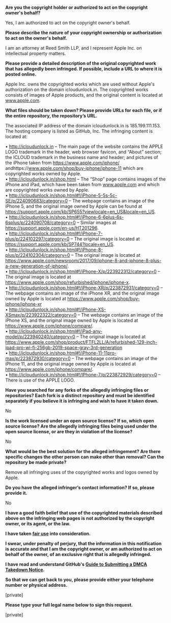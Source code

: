 **Are you the copyright holder or authorized to act on the copyright owner's behalf?**

Yes, I am authorized to act on the copyright owner's behalf.

**Please describe the nature of your copyright ownership or authorization to act on the owner's behalf.**

I am an attorney at Reed Smith LLP, and I represent Apple Inc. on intellectual property matters.

**Please provide a detailed description of the original copyrighted work that has allegedly been infringed. If possible, include a URL to where it is posted online.**

Apple Inc. owns the copyrighted works which are used without Apple's authorization on the domain icloudunlock.in. The copyrighted works consists of images of Apple products, and the original content is located at www.apple.com.

**What files should be taken down? Please provide URLs for each file, or if the entire repository, the repository’s URL.**

The associated IP address of the domain icloudunlock.in is 185.199.111.153. The hosting company is listed as GitHub, Inc. The infringing content is located at:

• http://icloudunlock.in – The main page of the website contains the APPLE LOGO trademark in the header, web browser favicon, and “About” section; the ICLOUD trademark in the business name and header; and pictures of the iPhone taken from https://www.apple.com/iphone/ andhttps://www.apple.com/shop/buy-iphone/iphone-11 which are copyrighted works owned by Apple.  
• http://icloudunlock.in/shop.html – The “Shop” page contains images of the iPhone and iPad, which have been taken from www.apple.com and which are copyrighted works owned by Apple.  
• http://icloudunlock.in/shop.html#!/iPhone-5-5s-5c-SE/p/224090683/category=0 – The webpage contains an image of the iPhone 5, and the original image owned by Apple can be found at https://support.apple.com/kb/SP655?viewlocale=en_US&locale=en_US.  
• http://icloudunlock.in/shop.html#!/iPhone-6-6plus-6s-6splus/p/224090708/category=0 – Similar images at https://support.apple.com/en-us/HT201296.  
• http://icloudunlock.in/shop.html#!/iPhone-7-plus/p/224102297/category=0 – The original image is located at https://support.apple.com/kb/SP744?locale=en_US.  
• http://icloudunlock.in/shop.html#!/iPhone-8-plus/p/224102304/category=0 – The original image is located at https://www.apple.com/newsroom/2017/09/iphone-8-and-iphone-8-plus-a-new-generation-of-iphone/.  
• http://icloudunlock.in/shop.html#!/iPhone-X/p/223922312/category=0 – The original image is located at https://www.apple.com/shop/refurbished/iphone/iphone-x.  
• http://icloudunlock.in/shop.html#!/iPhone-XR/p/223872931/category=0 – The webpage contains an image of the iPhone XR, and the original image owned by Apple is located at https://www.apple.com/shop/buy-iphone/iphone-xr  
• http://icloudunlock.in/shop.html#!/iPhone-XS-XSmax/p/223922322/category=0 – The webpage contains an image of the iPhone XS, and the original image owned by Apple is located at https://www.apple.com/iphone/compare/.  
• http://icloudunlock.in/shop.html#!/iPad-any-model/p/223940240/category=0 – The original image is located at https://www.apple.com/shop/product/FTFL2LL/A/refurbished-129-inch-ipad-pro-wi-fi-256gb-2019-space-gray-3rd-generation  
• http://icloudunlock.in/shop.html#!/iPhone-11-11pro-max/p/223872930/category=0 – The webpage contains an image of the iPhone 11, and the original image owned by Apple is located at https://www.apple.com/iphone/compare/.  
• http://icloudunlock.in/shop.html#!/IPhone-7/p/223872929/category=0 – There is use of the APPLE LOGO.  

**Have you searched for any forks of the allegedly infringing files or repositories? Each fork is a distinct repository and must be identified separately if you believe it is infringing and wish to have it taken down.**

No

**Is the work licensed under an open source license? If so, which open source license? Are the allegedly infringing files being used under the open source license, or are they in violation of the license?**

No

**What would be the best solution for the alleged infringement? Are there specific changes the other person can make other than removal? Can the repository be made private?**

Remove all infringing uses of the copyrighted works and logos owned by Apple.

**Do you have the alleged infringer’s contact information? If so, please provide it.**

No

**I have a good faith belief that use of the copyrighted materials described above on the infringing web pages is not authorized by the copyright owner, or its agent, or the law.**

**I have taken <a href="https://www.lumendatabase.org/topics/22">fair use</a> into consideration.**

**I swear, under penalty of perjury, that the information in this notification is accurate and that I am the copyright owner, or am authorized to act on behalf of the owner, of an exclusive right that is allegedly infringed.**

**I have read and understand GitHub's <a href="https://docs.github.com/articles/guide-to-submitting-a-dmca-takedown-notice/">Guide to Submitting a DMCA Takedown Notice</a>.**

**So that we can get back to you, please provide either your telephone number or physical address.**

[private]

**Please type your full legal name below to sign this request.**

[private]
